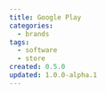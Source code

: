 ```yaml
---
title: Google Play
categories:
  - brands
tags:
  - software
  - store
created: 0.5.0
updated: 1.0.0-alpha.1
---
```

